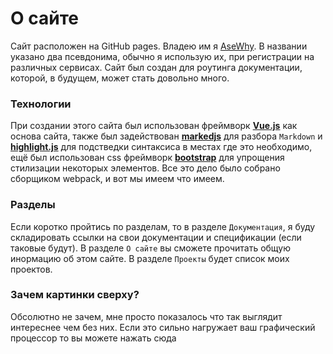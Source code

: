 # О сайте

Сайт расположен на GitHub pages. Владею им я [AseWhy](https://github.com/AseWhy/). В названии указано два псевдонима, обычно я использую их, при регистрации на различных сервисах. Сайт был создан для роутинга документации, которой, в будущем, может стать довольно много.

### Технологии
При создании этого сайта был использован фреймворк [**Vue.js**](https://vuejs.org/) как основа сайта, также был задействован [**markedjs**](https://github.com/markedjs/marked) для разбора `Markdown` и [**highlight.js**](https://highlightjs.org/) для подстведки синтаксиса в местах где это необходимо, ещё был использован css фреймворк [**bootstrap**](https://getbootstrap.com/) для упрощения стилизации некоторых элементов. Все это дело было собрано сборщиком webpack, и вот мы имеем что имеем.

### Разделы
Если коротко пройтись по разделам, то в разделе `Документация`, я буду складировать ссылки на свои документации и спецификации (если таковые будут). В разделе `О сайте` вы сможете прочитать общую инормацию об этом сайте. В разделе `Проекты` будет список моих проектов.

### Зачем картинки сверху?
Обсолютно не зачем, мне просто показалось что так выглядит интереснее чем без них. Если это сильно нагружает ваш графический процессор то вы можете нажать <span onclick='window.ImageHandler.chStatusAll()' class='contentlink'>сюда</span>